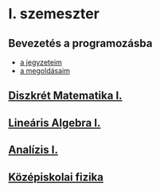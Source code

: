 # I. szemeszter

## Bevezetés a programozásba

- [a jegyzeteim](./bevprog1)
- [a megoldásaim](https://github.com/tomitheninja/university/tree/master/szemeszter-1/bevprog1-hf)

## [Diszkrét Matematika I.](https://github.com/tomitheninja/university/tree/master/szemeszter-1/dm1)

## [Lineáris Algebra I.](./linalg1)

## [Analízis I.](https://github.com/tomitheninja/university/tree/master/szemeszter-1/anal1)

## [Középiskolai fizika](https://github.com/tomitheninja/university/tree/master/szemeszter-1/fiz0)
